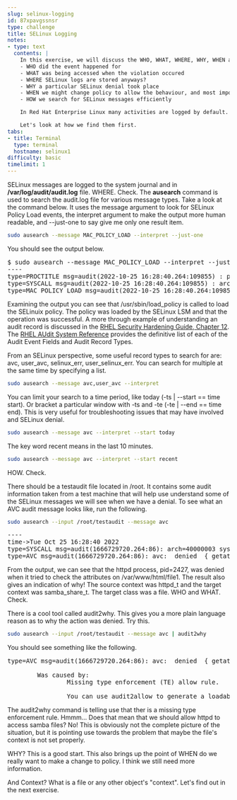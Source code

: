 ```yaml
---
slug: selinux-logging
id: 87xpavgssnsr
type: challenge
title: SELinux Logging
notes:
- type: text
  contents: |
    In this exercise, we will discuss the WHO, WHAT, WHERE, WHY, WHEN and HOW of SELinux logging.
    - WHO did the event happened for
    - WHAT was being accessed when the violation occured
    - WHERE SELinux logs are stored anyways?
    - WHY a particular SELinux denial took place
    - WHEN we might change policy to allow the behaviour, and most importantly
    - HOW we search for SELinux messages efficiently

    In Red Hat Enterprise Linux many activities are logged by default. SELinux denials are one of those things. SELinux configuration is loaded at boot time and SELinux policy is cached for very fast access. Remember that SELinux information is stored in the xattrs of every file, so as soon as anything is touched, that information is loaded as part of the objects attributes. The cache that stores the information is called the Access Vector Cache or AVC. When an AVC entry is checked and the result of the access action is logged with an entry of type=AVC. The AVCs tell us a lot about how our applications are behaving with SELinux

    Let's look at how we find them first.
tabs:
- title: Terminal
  type: terminal
  hostname: selinux1
difficulty: basic
timelimit: 1
---
```

SELinux messages are logged to the system journal and in <b>/var/log/audit/audit.log</b> file. WHERE. Check.
The <b>ausearch</b> command is used to search the audit.log file for various message types. Take a look at the command below. It uses the message argument to look for SELinux Policy Load events, the interpret argument to make the output more human readable, and --just-one to say give me only one result item.
```bash
sudo ausearch --message MAC_POLICY_LOAD --interpret --just-one
```

You should see the output below.
<pre class="file">$ sudo ausearch --message MAC_POLICY_LOAD --interpret --just-one
----
type=PROCTITLE msg=audit(2022-10-25 16:28:40.264:109855) : proctitle=/sbin/load_policy
type=SYSCALL msg=audit(2022-10-25 16:28:40.264:109855) : arch=x86_64 syscall=write success=yes exit=3544287 a0=0x4 a1=0x7f78e68c4000 a2=0x3614df a3=0x0 items=0 ppid=790034 pid=790038 auid=parmstro uid=root gid=root euid=root suid=root fsuid=root egid=root sgid=root fsgid=root tty=pts0 ses=3 comm=load_policy exe=/usr/sbin/load_policy subj=unconfined_u:unconfined_r:unconfined_t:s0-s0:c0.c1023 key=(null)
type=MAC_POLICY_LOAD msg=audit(2022-10-25 16:28:40.264:109855) : auid=parmstro ses=3 lsm=selinux res=yes
</pre>

Examining the output you can see that /usr/sbin/load_policy is called to load the SELinuix policy. The policy was loaded by the SELinux LSM and that the operation was successful. A more through example of understanding an audit record is discussed in the [RHEL Security Hardening Guide, Chapter 12](https://access.redhat.com/documentation/en-us/red_hat_enterprise_linux/9/html/security_hardening/auditing-the-system_security-hardening#understanding-audit-log-files_auditing-the-system). The [RHEL AUdit System Reference](https://access.redhat.com/articles/4409591) provides the definitive list of each of the Audit Event Fields and Audit Record Types.

From an SELinux perspective, some useful record types to search for are: avc, user_avc, selinux_err, user_selinux_err. You can search for multiple at the same time by specifying a list.
```bash
sudo ausearch --message avc,user_avc --interpret
```
You can limit your search to a time period, like today (-ts | --start == time start). Or bracket a particular window with -ts and -te (-te | --end == time end). This is very useful for troubleshooting issues that may have involved and SELinux denial.
```bash
sudo ausearch --message avc --interpret --start today
```

The key word recent means in the last 10 minutes.
```bash
sudo ausearch --message avc --interpret --start recent
```
HOW. Check.

There should be a testaudit file located in /root. It contains some audit information taken from a test machine that will help use understand some of the SELinux messages we will see when we have a denial. To see what an AVC audit message looks like, run the following.
```bash
sudo ausearch --input /root/testaudit --message avc
```
<pre class="file">----
time->Tue Oct 25 16:28:40 2022
type=SYSCALL msg=audit(1666729720.264:86): arch=40000003 syscall=196 success=no exit=-13 a0=b9a1e198 a1=bfc2921c a2=54dff4 a3=2008171 items=0 ppid=2425 pid=2427 auid=502 uid=48 gid=48 euid=48 suid=48 fsuid=48 egid=48 sgid=48 fsgid=48 tty=(none) ses=4 comm="httpd" exe="/usr/sbin/httpd" subj=unconfined_u:system_r:httpd_t:s0 key=(null)
type=AVC msg=audit(1666729720.264:86): avc:  denied  { getattr } for  pid=2427 comm="httpd" path="/var/www/html/file1" dev=dm-0 ino=284133 scontext=unconfined_u:system_r:httpd_t:s0 tcontext=unconfined_u:object_r:samba_share_t:s0 tclass=file
</pre>

From the output, we can see that the httpd process, pid=2427, was denied when it tried to check the attributes on /var/www/html/file1. The result also gives an indication of why! The source context was httpd_t and the target context was samba_share_t. The target class was a file.
WHO and WHAT. Check.

There is a cool tool called audit2why. This gives you a more plain language reason as to why the action was denied. Try this.
```bash
sudo ausearch --input /root/testaudit --message avc | audit2why
```

You should see something like the following.
<pre class="file">type=AVC msg=audit(1666729720.264:86): avc:  denied  { getattr } for  pid=2427 comm="httpd" path="/var/www/html/file1" dev=dm-0 ino=284133 scontext=unconfined_u:system_r:httpd_t:s0 tcontext=unconfined_u:object_r:samba_share_t:s0 tclass=file

        Was caused by:
                Missing type enforcement (TE) allow rule.

                You can use audit2allow to generate a loadable module to allow this access.
</pre>

The audit2why command is telling use that ther is a missing type enforcement rule. Hmmm... Does that mean that we should allow httpd to access samba files? No! This is obviously not the complete picture of the situation, but it is pointing use towards the problem that maybe the file's context is not set properly.

WHY? This is a good start. This also brings up the point of WHEN do we really want to make a change to policy. I think we still need more information.

And Context? What is a file or any other object's "context". Let's find out in the next exercise.

